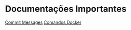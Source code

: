 # Documentações Importantes

[Commit Messages](../../wiki/Escrevendo-Commits-Messages-Com-Mais-Precisão)
[Comandos Docker](../../wiki/Comandos-Docker)

